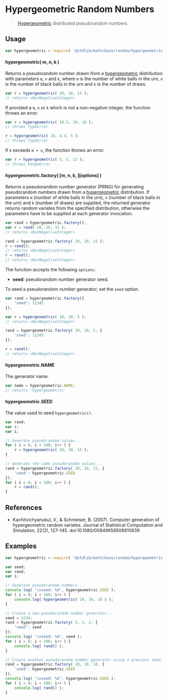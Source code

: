 # Hypergeometric Random Numbers

> [Hypergeometric][hypergeometric] distributed pseudorandom numbers.


<!-- <usage> -->

## Usage

``` javascript
var hypergeometric = require( '@stdlib/math/base/random/hypergeometric' );
```

#### hypergeometric( m, n, k )

Returns a pseudorandom number drawn from a [hypergeometric][hypergeometric] distribution with parameters `m`, `n` and `k`, where
`m` is the number of white balls in the urn, `n` is the number of black balls in the urn and `k` is the number of draws.

``` javascript
var r = hypergeometric( 20, 10, 15 );
// returns <NonNegativeInteger>
```

If provided a `m`, `n` or `k` which is not a non-negative integer, the function throws an error.

``` javascript
var r = hypergeometric( 10.5, 10, 10 );
// throws TypeError

r = hypergeometric( 10, 4.4, 5 );
// throws TypeError
```

If `k` exceeds `m + n`, the function throws an error.

``` javascript
var r = hypergeometric( 5, 5, 12 );
// throws RangeError
```

#### hypergeometric.factory( \[m, n, k, \]\[options\] )

Returns a pseudorandom number generator (PRNG) for generating pseudorandom numbers drawn from a [hypergeometric][hypergeometric] distribution. If parameters `m` (number of white balls in the urn), `n` (number of black balls in the urn) and `k` (number of draws) are supplied, the returned generator returns random variates from the specified distribution, otherwise the parameters have to be supplied at each generator invocation.

``` javascript
var rand = hypergeometric.factory();
var r = rand( 20, 10, 15 );
// returns <NonNegativeInteger>

rand = hypergeometric.factory( 20, 10, 15 );
r = rand();
// returns <NonNegativeInteger>
r = rand();
// returns <NonNegativeInteger>
```

The function accepts the following `options`:

* __seed__: pseudorandom number generator seed.

To seed a pseudorandom number generator, set the `seed` option.

``` javascript
var rand = hypergeometric.factory({
    'seed': 12345
});

var r = hypergeometric( 10, 10, 5 );
// returns <NonNegativeInteger>

rand = hypergeometric.factory( 10, 10, 5, {
    'seed': 12345
});

r = rand();
// returns <NonNegativeInteger>
```

#### hypergeometric.NAME

The generator name.

``` javascript
var name = hypergeometric.NAME;
// returns 'hypergeometric'
```

#### hypergeometric.SEED

The value used to seed `hypergeometric()`.

``` javascript
var rand;
var r;
var i;

// Generate pseudorandom values...
for ( i = 0; i < 100; i++ ) {
    r = hypergeometric( 20, 10, 15 );
}

// Generate the same pseudorandom values...
rand = hypergeometric.factory( 20, 10, 15, {
    'seed': hypergeometric.SEED
});
for ( i = 0; i < 100; i++ ) {
    r = rand();
}
```

<!-- </usage> -->

<!-- <references> -->

## References

* Kachitvichyanukul, V., & Schmeiser, B. (2007). Computer generation of hypergeometric random variates. Journal of Statistical Computation and Simulation, 22(2), 127–145. doi:10.1080/00949658508810839


<!-- </references> -->


<!-- <examples> -->

## Examples

``` javascript
var hypergeometric = require( '@stdlib/math/base/random/hypergeometric' );

var seed;
var rand;
var i;

// Generate pseudorandom numbers...
console.log( '\nseed: %d', hypergeometric.SEED );
for ( i = 0; i < 100; i++ ) {
    console.log( hypergeometric( 10, 10, 10 ) );
}

// Create a new pseudorandom number generator...
seed = 1234;
rand = hypergeometric.factory( 5, 3, 2, {
    'seed': seed
});
console.log( '\nseed: %d', seed );
for ( i = 0; i < 100; i++ ) {
    console.log( rand() );
}

// Create another pseudorandom number generator using a previous seed...
rand = hypergeometric.factory( 10, 10, 10, {
    'seed': hypergeometric.SEED
});
console.log( '\nseed: %d', hypergeometric.SEED );
for ( i = 0; i < 100; i++ ) {
    console.log( rand() );
}
```

<!-- </examples> -->


<!-- <links> -->

[hypergeometric]: https://en.wikipedia.org/wiki/Hypergeometric_distribution

<!-- </links> -->
